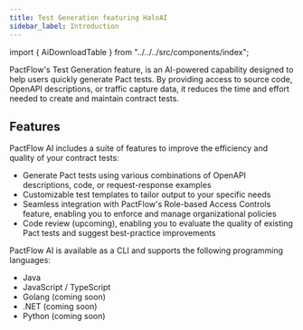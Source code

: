 ```yaml
---
title: Test Generation featuring HaloAI
sidebar_label: Introduction
---
```


import { AiDownloadTable } from "../../../src/components/index";

PactFlow's Test Generation feature, is an AI-powered capability designed to help users quickly generate Pact tests. By providing access to source code, OpenAPI descriptions, or traffic capture data, it reduces the time and effort needed to create and maintain contract tests.

## Features

PactFlow AI includes a suite of features to improve the efficiency and quality of your contract tests:

* Generate Pact tests using various combinations of OpenAPI descriptions, code, or request-response examples
* Customizable test templates to tailor output to your specific needs
* Seamless integration with PactFlow's Role-based Access Controls feature, enabling you to enforce and manage organizational policies
* Code review (upcoming), enabling you to evaluate the quality of existing Pact tests and suggest best-practice improvements

PactFlow AI is available as a CLI and supports the following programming languages:

* Java
* JavaScript / TypeScript
* Golang (coming soon)
* .NET (coming soon)
* Python (coming soon)
